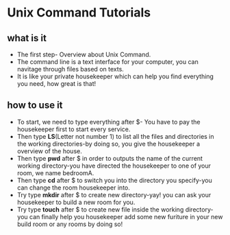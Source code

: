 # Unix Command Tutorials #
## what is it ##
 * The first step- Overview about Unix Command.
 * The command line is a text interface for your computer, you can navitage through files based on texts.
 * It is like your private housekeeper which can help you find everything you need, how great is that!
 ## how to use it ##
 * To start, we need to type everything after $- You have to pay the housekeeper first to start every service.
 * Then type **LS**(Letter not number 1) to list all the files and directories in the working directories-by doing so, you give the housekeeper a overview of the house.
 * Then type **pwd** after $ in order to outputs the name of the current working directory-you have directed the housekeeper to one of your room, we name bedroomA.
 * Then type **cd** after $ to switch you into the directory you specify-you can change the room housekeeper into. 
 * Try type **mkdir** after $ to create new directory-yay! you can ask your housekeeper to build a new room for you.
 * Try type **touch** after $ to create new file inside the working directory-you can finally help you housekeeper add some new furiture in your new build room or any rooms by doing so!
